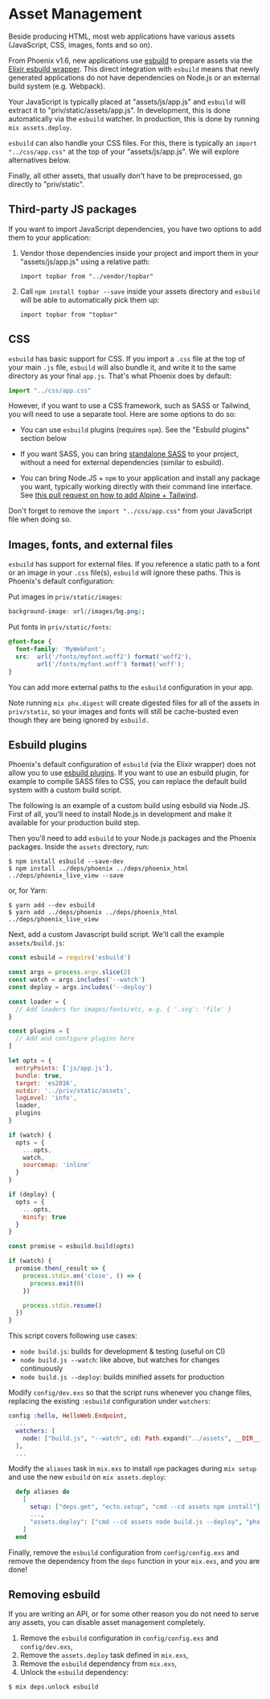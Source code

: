 # Asset Management

Beside producing HTML, most web applications have various assets (JavaScript, CSS, images, fonts and so on).

From Phoenix v1.6, new applications use [esbuild](https://esbuild.github.io/) to prepare assets via the [Elixir esbuild wrapper](https://github.com/phoenixframework/esbuild). This direct integration with `esbuild` means that newly generated applications do not have dependencies on Node.js or an external build system (e.g. Webpack).

Your JavaScript is typically placed at "assets/js/app.js" and `esbuild` will extract it to "priv/static/assets/app.js". In development, this is done automatically via the `esbuild` watcher. In production, this is done by running `mix assets.deploy`.

`esbuild` can also handle your CSS files. For this, there is typically an `import "../css/app.css"` at the top of your "assets/js/app.js". We will explore alternatives below.

Finally, all other assets, that usually don't have to be preprocessed, go directly to "priv/static".

## Third-party JS packages

If you want to import JavaScript dependencies, you have two options to add them to your application:

  1. Vendor those dependencies inside your project and import them in your "assets/js/app.js" using a relative path:

         import topbar from "../vendor/topbar"

  2. Call `npm install topbar --save` inside your assets directory and `esbuild` will be able to automatically pick them up:

         import topbar from "topbar"

## CSS

`esbuild` has basic support for CSS. If you import a `.css` file at the top of your main `.js` file, `esbuild` will also bundle it, and write it to the same directory as your final `app.js`. That's what Phoenix does by default:

```js
import "../css/app.css"
```

However, if you want to use a CSS framework, such as SASS or Tailwind, you will need to use a separate tool. Here are some options to do so:

  * You can use `esbuild` plugins (requires `npm`). See the "Esbuild plugins" section below

  * If you want SASS, you can bring [standalone SASS](https://github.com/CargoSense/dart_sass) to your project, without a need for external dependencies (similar to esbuild).

  * You can bring Node.JS + `npm` to your application and install any package you want, typically working directly with their command line interface. See [this pull request on how to add Alpine + Tailwind](https://github.com/josevalim/phx_esbuild_demo/pull/3).

Don't forget to remove the `import "../css/app.css"` from your JavaScript file when doing so.

## Images, fonts, and external files

`esbuild` has support for external files. If you reference a static path to a font or an image in your `.css` file(s), `esbuild` will ignore these paths. This is Phoenix's default configuration:

Put images in `priv/static/images`:


```css
background-image: url(/images/bg.png);
```

Put fonts in `priv/static/fonts`:

```css
@font-face {
  font-family: 'MyWebFont';
  src:  url('/fonts/myfont.woff2') format('woff2'),
        url('/fonts/myfont.woff') format('woff');
}
```

You can add more external paths to the `esbuild` configuration in your app.

Note running `mix phx.digest` will create digested files for all of the
assets in `priv/static`, so your images and fonts will still be cache-busted
even though they are being ignored by `esbuild.`

## Esbuild plugins

Phoenix's default configuration of `esbuild` (via the Elixir wrapper) does not allow you to use [esbuild plugins](https://esbuild.github.io/plugins/). If you want to use an esbuild plugin, for example to compile SASS files to CSS, you can replace the default build system with a custom build script.

The following is an example of a custom build using esbuild via Node.JS. First of all, you'll need to install Node.js in development and make it available for your production build step.

Then you'll need to add `esbuild` to your Node.js packages and the Phoenix packages. Inside the `assets` directory, run:

```console
$ npm install esbuild --save-dev
$ npm install ../deps/phoenix ../deps/phoenix_html ../deps/phoenix_live_view --save
```

or, for Yarn:

```console
$ yarn add --dev esbuild
$ yarn add ../deps/phoenix ../deps/phoenix_html ../deps/phoenix_live_view
```

Next, add a custom Javascript build script. We'll call the example `assets/build.js`:

```js
const esbuild = require('esbuild')

const args = process.argv.slice(2)
const watch = args.includes('--watch')
const deploy = args.includes('--deploy')

const loader = {
  // Add loaders for images/fonts/etc, e.g. { '.svg': 'file' }
}

const plugins = [
  // Add and configure plugins here
]

let opts = {
  entryPoints: ['js/app.js'],
  bundle: true,
  target: 'es2016',
  outdir: '../priv/static/assets',
  logLevel: 'info',
  loader,
  plugins
}

if (watch) {
  opts = {
    ...opts,
    watch,
    sourcemap: 'inline'
  }
}

if (deploy) {
  opts = {
    ...opts,
    minify: true
  }
}

const promise = esbuild.build(opts)

if (watch) {
  promise.then(_result => {
    process.stdin.on('close', () => {
      process.exit(0)
    })

    process.stdin.resume()
  })
}
```

This script covers following use cases:

- `node build.js`: builds for development & testing (useful on CI)
- `node build.js --watch`: like above, but watches for changes continuously
- `node build.js --deploy`: builds minified assets for production

Modify `config/dev.exs` so that the script runs whenever you change files, replacing the existing `:esbuild` configuration under `watchers`:

```elixir
config :hello, HelloWeb.Endpoint,
  ...
  watchers: [
    node: ["build.js", "--watch", cd: Path.expand("../assets", __DIR__)]
  ],
  ...
```

Modify the `aliases` task in `mix.exs` to install `npm` packages during `mix setup` and use the new `esbuild` on `mix assets.deploy`:

```elixir
  defp aliases do
    [
      setup: ["deps.get", "ecto.setup", "cmd --cd assets npm install"],
      ...,
      "assets.deploy": ["cmd --cd assets node build.js --deploy", "phx.digest"]
    ]
  end
```

Finally, remove the `esbuild` configuration from `config/config.exs` and remove the dependency from the `deps` function in your `mix.exs`, and you are done!

## Removing esbuild

If you are writing an API, or for some other reason you do not need to serve any assets, you can disable asset management completely.

1. Remove the `esbuild` configuration in `config/config.exs` and `config/dev.exs`,
2. Remove the `assets.deploy` task defined in `mix.exs`,
3. Remove the `esbuild` dependency from `mix.exs`,
4. Unlock the `esbuild` dependency:

```console
$ mix deps.unlock esbuild
```
